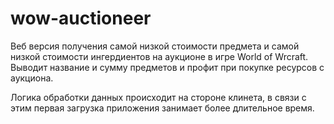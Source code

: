 # wow-auctioneer

Веб версия получения самой низкой стоимости предмета и самой низкой стоимости ингердиентов на аукционе в игре World of Wrcraft. Выводит название и сумму предметов и профит при покупке ресурсов с аукциона.

Логика обработки данных происходит на стороне клинета, в связи с этим первая загрузка приложения занимает более длительное время.
